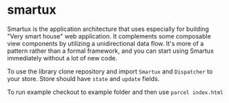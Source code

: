 # smartux

Smartux is the application architecture that uses especially for building "Very smart house" web application. It complements some composable view components by utilizing a unidirectional data flow. It's more of a pattern rather than a formal framework, and you can start using Smartux immediately without a lot of new code.

To use the library clone repository and import `Smartux` and `Dispatcher` to your store. Store should have `state` and `update` fields.

To run example checkout to example folder and then use `parcel index.html`
